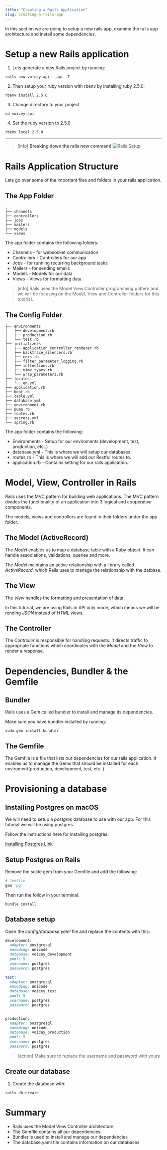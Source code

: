 ```yaml
---
title: "Creating a Rails Application"
slug: creating-a-rails-app
---
```


In this section we are going to setup a new rails app, examine the rails app architecture and install some dependencies.

# Setup a new Rails application

1. Lets generate a new Rails project by running:

```shell
rails new voicey-api --api -T
```

2. Then setup your ruby version with rbenv by installing ruby 2.5.0:

```shell
rbenv install 2.5.0
```

3. Change directory to your project

```shell
cd voicey-api
```

4. Set the ruby version to 2.5.0

```shell
rbenv local 2.5.0
```

----

> [info]
> **Breaking down the rails new command**
> ![Rails Setup](assets/rails-init.png)

# Rails Application Structure

Lets go over some of the important files and folders in your rails application.

<!-- ## Overview -->

<!-- ![Rails App Overview](assets/rails-app-overview.png) -->

## The App Folder

<!-- ![Rails App Folder](assets/rails-app.png) -->

```
.
├── channels
├── controllers
├── jobs
├── mailers
├── models
└── views
```

The app folder contains the following folders:

- Channels - for websocket communication
- Controllers - Controllers for our app
- Jobs - for running recurring background tasks
- Mailers - for sending emails
- Models - Models for our data
- Views - Views for formatting data

> [info]
> Rails uses the Model View Controller programming pattern and we will be focusing on the Model, View and Controller folders for this tutorial.

## The Config Folder

<!-- ![Rails Config](assets/rails-config.png) -->

```
├── environments
│   ├── development.rb
│   ├── production.rb
│   └── test.rb
├── initializers
│   ├── application_controller_renderer.rb
│   ├── backtrace_silencers.rb
│   ├── cors.rb
│   ├── filter_parameter_logging.rb
│   ├── inflections.rb
│   ├── mime_types.rb
│   └── wrap_parameters.rb
├── locales
│   └── en.yml
├── application.rb
├── boot.rb
├── cable.yml
├── database.yml
├── environment.rb
├── puma.rb
├── routes.rb
├── secrets.yml
└── spring.rb
```

The app folder contains the following:

- Environments - Setup for our enviroments (development, test, production, etc..)
- database.yml - This is where we will setup our databases
- routes.rb - This is where we will add our Restful routes to.
- application.rb - Contains setting for our rails application.

# Model, View, Controller in Rails

Rails uses the MVC pattern for building web applications. The MVC pattern divides the functionality of an application into 3 logical and cooperative components.

The models, views and controllers are found in their folders under the app folder.

## The Model (ActiveRecord)

The _Model_ enables us to map a database table with a Ruby object. It can handle associations, validations, queries and more.

The _Model_ maintains an active relationship with a library called _ActiveRecord_, which Rails uses to manage the relationship with the datbase.

## The View

The _View_ handles the formatting and presentation of data.

In this tutorial, we are using Rails in API only mode, which means we will be rending _JSON_ instead of _HTML_ views.

## The Controller

The _Controller_ is responsible for handling requests. It directs traffic to appropriate functions which coordinates with the _Model_ and the _View_ to render a response.

# Dependencies, Bundler & the Gemfile

## Bundler

Rails uses a Gem called bundler to install and manage its dependencies.

Make sure you have bundler installed by running:

```shell
sudo gem install bundler
```

## The Gemfile

The Gemfile is a file that lists our dependencies for our rails application.
It enables us to manage the Gems that should be installed for each enviroment(production, development, test, etc..).

# Provisioning a database

## Installing Postgres on macOS

We will need to setup a _postgres_ database to use with our app. For this tutorial we will be using postgres.

Follow the instructions here for installing postgres:

[Installing Postgres Link](https://gist.github.com/sgnl/609557ebacd3378f3b72)

## Setup Postgres on Rails

Remove the sqlite gem from your Gemfile and add the following:

```ruby
# Gemfile
gem 'pg'
```

Then run the follow in your terminal:

```shell
bundle install
```

## Database setup

Open the _config/database.yaml_ file and replace the contents with this:

```ruby
development:
  adapter: postgresql
  encoding: unicode
  database: voicey_development
  pool: 5
  username: postgres
  password: postgres

test:
  adapter: postgresql
  encoding: unicode
  database: voicey_test
  pool: 5
  username: postgres
  password: postgres


production:
  adapter: postgresql
  encoding: unicode
  database: voicey_production
  pool: 5
  username: postgres
  password: postgres
```

> [action]
> Make sure to replace the username and password with yours

## Create our database

1. Create the database with:

```shell
rails db:create
```

# Summary

- Rails uses the Model View Controller architecture
- The Gemfile contains all our dependencies
- Bundler is used to install and manage our dependencies
- The database.yaml file contains information on our databases
